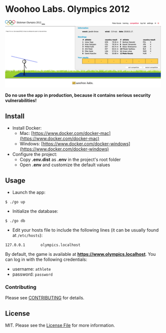 # Woohoo Labs. Olympics 2012

![Screenhot](screenshot.jpg)

**Do no use the app in production, because it contains serious security vulnerabilities!**

## Install

- Install Docker:
    - Mac: [https://www.docker.com/docker-mac](https://www.docker.com/docker-mac)
    - Windows: [https://www.docker.com/docker-windows](https://www.docker.com/docker-windows)
- Configure the project:
    - Copy **.env.dist** as **.env** in the project's root folder
    - Open **.env** and customize the default values

## Usage

- Launch the app:
```
$ ./go up
```

- Initialize the database:
```
$ ./go db
```

- Edit your hosts file to include the following lines (it can be usually found at `/etc/hosts`):
```
127.0.0.1       olympics.localhost
```

By default, the game is available at **https://www.olympics.localhost**. You can log in with the following credentials:

- username: `athlete`
- password: `password`

### Contributing

Please see [CONTRIBUTING](CONTRIBUTING) for details.

## License

MIT. Please see the [License File](LICENSE) for more information.
